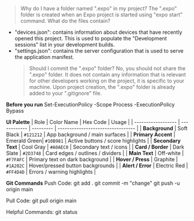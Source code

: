 > Why do I have a folder named ".expo" in my project?
> The ".expo" folder is created when an Expo project is started using "expo start" command.
> What do the files contain?

- "devices.json": contains information about devices that have recently opened this project. This is used to populate the "Development sessions" list in your development builds.
- "settings.json": contains the server configuration that is used to serve the application manifest.
  > Should I commit the ".expo" folder?
  > No, you should not share the ".expo" folder. It does not contain any information that is relevant for other developers working on the project, it is specific to your machine.
  > Upon project creation, the ".expo" folder is already added to your ".gitignore" file.

**Before you run**
Set-ExecutionPolicy -Scope Process -ExecutionPolicy Bypass

**UI Palette**
| Role | Color Name | Hex Code | Usage |
| ------------------ | ------------ | --------- | --------------------------------- |
| **Background** | Soft Black | `#121212` | App background / main surfaces |
| **Primary Accent** | Emerald Green| `#10B981` | Active buttons / score highlights |
| **Secondary Text** | Cool Gray | `#A0AEC0` | Secondary text / icons |
| **Card / Border** | Dark Slate | `#2D3748` | Card edges / outlines / dividers |
| **Main Text** | Off-white | `#F7FAFC` | Primary text on dark background |
| **Hover / Press** | Graphite | `#1A202C` | Hover/pressed button backgrounds |
| **Alert / Error** | Electric Red | `#FF4D4D` | Errors / warning highlights |

**Git Commands**
Push Code:
    git add .
    git commit -m "change"
    git push -u origin main

Pull Code:
    git pull origin main

Helpful Commands:
    git status
